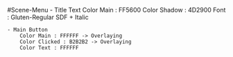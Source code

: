#Scene-Menu
    - Title Text 
        Color Main : FF5600
        Color Shadow : 4D2900
        Font : Gluten-Regular SDF + Italic
    
    - Main Button
        Color Main : FFFFFF -> Overlaying
        Color Clicked : B2B2B2 -> Overlaying
        Color Text : FFFFFF
    
